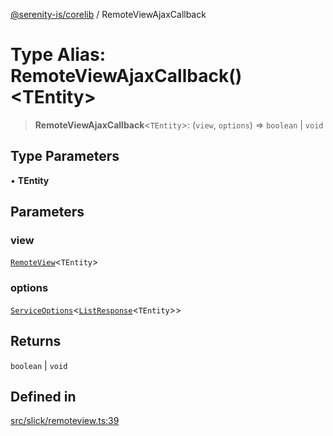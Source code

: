 [@serenity-is/corelib](../README.md) / RemoteViewAjaxCallback

# Type Alias: RemoteViewAjaxCallback()\<TEntity\>

> **RemoteViewAjaxCallback**\<`TEntity`\>: (`view`, `options`) => `boolean` \| `void`

## Type Parameters

• **TEntity**

## Parameters

### view

[`RemoteView`](../classes/RemoteView.md)\<`TEntity`\>

### options

[`ServiceOptions`](../interfaces/ServiceOptions.md)\<[`ListResponse`](../interfaces/ListResponse.md)\<`TEntity`\>\>

## Returns

`boolean` \| `void`

## Defined in

[src/slick/remoteview.ts:39](https://github.com/serenity-is/serenity/blob/master/packages/corelib/src/slick/remoteview.ts#L39)
